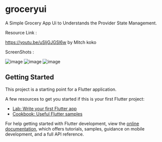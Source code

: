 # groceryui

A Simple Grocery App Ui to Understands the Provider State Management.

Resource Link :

https://youtu.be/uSljGJGSl6w by Mitch koko

ScreenShots :


![image](https://github.com/lalit127/Simple_Grocery_UI/assets/89827819/a87ae8a9-3f53-4886-a394-4c9e196f09a5)
![image](https://github.com/lalit127/Simple_Grocery_UI/assets/89827819/0d2d77d3-4481-4f25-aeff-3d603ed98945)
![image](https://github.com/lalit127/Simple_Grocery_UI/assets/89827819/06200bcd-e632-4ca8-a9b2-be2d2373379a)




## Getting Started

This project is a starting point for a Flutter application.

A few resources to get you started if this is your first Flutter project:

- [Lab: Write your first Flutter app](https://docs.flutter.dev/get-started/codelab)
- [Cookbook: Useful Flutter samples](https://docs.flutter.dev/cookbook)

For help getting started with Flutter development, view the
[online documentation](https://docs.flutter.dev/), which offers tutorials,
samples, guidance on mobile development, and a full API reference.
